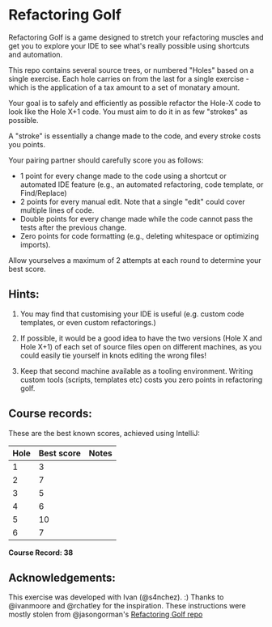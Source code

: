 # Refactoring Golf

Refactoring Golf is a game designed to stretch your refactoring muscles and get you to explore your
IDE to see what's really possible using shortcuts and automation.

This repo contains several source trees, or numbered "Holes" based on a single exercise. Each hole
carries on from the last for a single exercise - which is the application of a tax amount to a set
of monatary amount.

Your goal is to safely and efficiently as possible refactor the Hole-X code to look like the Hole
X+1 code. You must aim to do it in as few "strokes" as possible.

A "stroke" is essentially a change made to the code, and every stroke costs you points.

Your pairing partner should carefully score you as follows:

- 1 point for every change made to the code using a shortcut or automated IDE feature (e.g., an
  automated refactoring, code template, or Find/Replace)
- 2 points for every manual edit. Note that a single "edit" could cover multiple lines of code.
- Double points for every change made while the code cannot pass the tests after the previous
  change.
- Zero points for code formatting (e.g., deleting whitespace or optimizing imports).

Allow yourselves a maximum of 2 attempts at each round to determine your best score.

## Hints:

1. You may find that customising your IDE is useful (e.g. custom code templates, or even custom
   refactorings.)

2. If possible, it would be a good idea to have the two versions (Hole X and Hole X+1) of each set
   of source files open on different machines, as you could easily tie yourself in knots editing the
   wrong files!

3. Keep that second machine available as a tooling environment. Writing custom tools (scripts,
   templates etc) costs you zero points in refactoring golf.

## Course records:

These are the best known scores, achieved using IntelliJ:

| Hole | Best score | Notes |
|------|------------|-------|
| 1    | 3          |       |
| 2    | 7          |       |
| 3    | 5          |       |
| 4    | 6          |       |
| 5    | 10         |       |
| 6    | 7          |       |

<b>Course Record: 38</b>

## Acknowledgements:

This exercise was developed with Ivan (@s4nchez). :)
Thanks to @ivanmoore and @rchatley for the inspiration.
These instructions were mostly stolen from
@jasongorman's <a href="https://github.com/jasongorman/RefactoringGolfJava">Refactoring Golf
repo</a>

